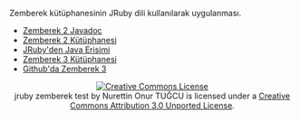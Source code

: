 Zemberek kütüphanesinin JRuby dili kullanılarak uygulanması.

* [Zemberek 2 Javadoc](http://dev.gentoo.org/~serkan/zemberek-javadoc/overview-summary.html)
* [Zemberek 2 Kütüphanesi](http://code.google.com/p/zemberek/downloads/list?can=3&q=&colspec=Filename+Summary+Uploaded+ReleaseDate+Size+DownloadCount)
* [JRuby'den Java Erişimi](https://github.com/jruby/jruby/wiki/CallingJavaFromJRuby)
* [Zemberek 3 Kütüphanesi](http://code.google.com/p/zemberek3/)
* [Github'da Zemberek 3](https://github.com/ahmetaa)

<center>
<a rel="license" href="http://creativecommons.org/licenses/by/3.0/deed.en_US"><img alt="Creative Commons License" style="border-width:0" src="http://i.creativecommons.org/l/by/3.0/88x31.png" /></a><br /><span xmlns:dct="http://purl.org/dc/terms/" property="dct:title">jruby zemberek test</span> by <span xmlns:cc="http://creativecommons.org/ns#" property="cc:attributionName">Nurettin Onur TUĞCU</span> is licensed under a <a rel="license" href="http://creativecommons.org/licenses/by/3.0/deed.en_US">Creative Commons Attribution 3.0 Unported License</a>.
</center>
